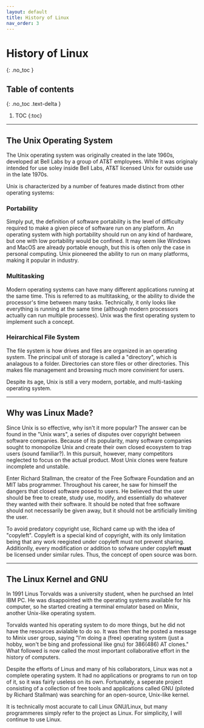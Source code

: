 ```yaml
---
layout: default
title: History of Linux
nav_order: 3
---
```


# History of Linux
{: .no_toc }

## Table of contents
{: .no_toc .text-delta }

1. TOC
{:toc}

---

## The Unix Operating System

The Unix operating system was originally created in the late 1960s, developed at Bell Labs by a group of AT&T employees. While it was originaly intended for use soley inside Bell Labs, AT&T licensed Unix for outside use in the late 1970s. 

Unix is characterized by a number of features made distinct from other operating systems:

### Portability

Simply put, the definition of software portability is the level of difficulty required to make a given piece of software run on any platform. An operating system with high portability should run on any kind of hardware, but one with low portability would be confined. It may seem like Windows and MacOS are already portable enough, but this is often only the case in personal computing. Unix pioneered the ability to run on many platforms, making it popular in industry.

### Multitasking

Modern operating systems can have many different applications running at the same time. This is referred to as multitasking, or the ability to divide the processor's time between many tasks. Technically, it only looks like everything is running at the same time (although modern processors actually can run multiple processes). Unix was the first operating system to implement such a concept.

### Heirarchical File System

The file system is how drives and files are organized in an operating system. The principal unit of storage is called a "directory", which is analagous to a folder. Directories can store files or other directories. This makes file management and browsing much more convinient for users. 


Despite its age, Unix is still a very modern, portable, and multi-tasking operating system. 

---

## Why was Linux Made?

Since Unix is so effective, why isn't it more popular? The answer can be found in the "Unix wars", a series of disputes over copyright between software companies. Because of its popularity, many software companies sought to monopolize Unix and create their own closed ecosystem to trap users (sound familiar?). In this pursuit, however, many competitors neglected to focus on the actual product. Most Unix clones were feature incomplete and unstable.

Enter Richard Stallman, the creator of the Free Software Foundation and an MIT labs programmer. Throughout his career, he saw for himself the dangers that closed software posed to users. He believed that the user should be free to create, study use, modify, and essentially do whatever they wanted with their software. It should be noted that free software should not necessarily be given away, but it should not be artificially limiting the user. 

To avoid predatory copyright use, Richard came up with the idea of "copyleft". Copyleft is a special kind of copyright, with its only limitation being that any work reegisted under copyleft must not prevent sharing. Additionlly, every modification or addition to sofware under copyleft **must** be licensed under similar rules. Thus, the concept of open source was born. 

---

## The Linux Kernel and GNU

In 1991 Linus Torvalds was a university student, when he purchsed an Intel IBM PC. He was disappointed with the operating systems available for his computer, so he started creating a terminal emulator based on Minix, another Unix-like operating system.

Torvalds wanted his operating system to do more things, but he did not have the resources avialable to do so. It was then that he posted a message to Minix user group, saying "I'm doing a (free) operating system (just a hobby, won't be bing and professional like gnu) for 386(486) AT clones." What followed is now called the most important collaborative effort in the history of computers. 

Despite the efforts of Linus and many of his collaborators, Linux was not a complete operating system. It had no applications or programs to run on top of it, so it was fairly useless on its own. Fortunately, a seperate project consisting of a collection of free tools and applications called GNU (piloted by Richard Stallman) was searching for an open-source, Unix-like kernel. 

It is technically most accurate to call Linux GNU/Linux, but many programmeres simply refer to the project as Linux. For simplicity, I will continue to use Linux. 



